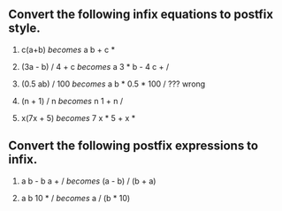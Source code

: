## Convert the following infix equations to postfix style.

1. c(a+b)
*becomes*
a b + c *

2. (3a - b) / 4 + c
*becomes*
a 3 * b - 4 c + /

3. (0.5 ab) / 100
*becomes*
a b * 0.5 * 100 /
??? wrong

4. (n + 1) / n
*becomes*
n 1 + n /

5. x(7x + 5)
*becomes*
7 x * 5 + x *


## Convert the following postfix expressions to infix.

1. a b - b a + /
*becomes*
(a - b) / (b + a)

2. a b 10 * /
*becomes*
a / (b * 10)
